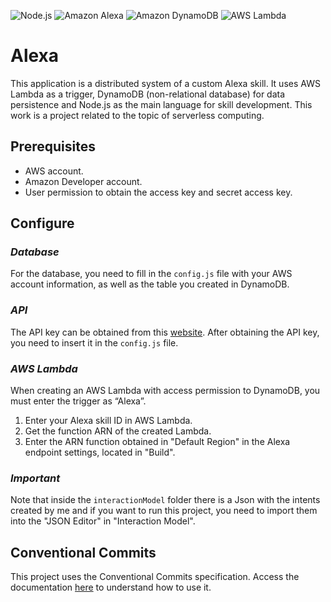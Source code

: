 ![Node.js](https://img.shields.io/badge/Node.js-5FA04E.svg?logo=nodedotjs&logoColor=white)
![Amazon Alexa](https://img.shields.io/badge/Amazon%20Alexa-00CAFF.svg?logo=Amazon-Alexa&logoColor=white)
![Amazon DynamoDB](https://img.shields.io/badge/Amazon%20DynamoDB-4053D6.svg?logo=Amazon-DynamoDB&logoColor=white)
![AWS Lambda](https://img.shields.io/badge/AWS%20Lambda-FF9900.svg?logo=AWS-Lambda&logoColor=white)

# Alexa

This application is a distributed system of a custom Alexa skill. It uses AWS Lambda as a trigger, DynamoDB (non-relational database) for data persistence and Node.js as the main language for skill development. This work is a project related to the topic of serverless computing.

## Prerequisites

- AWS account.
- Amazon Developer account.
- User permission to obtain the access key and secret access key.

## Configure

### *Database*

For the database, you need to fill in the `config.js` file with your AWS account information, as well as the table you created in DynamoDB.

### *API*

The API key can be obtained from this [website](https://openweathermap.org/api). After obtaining the API key, you need to insert it in the `config.js` file.

### *AWS Lambda*

When creating an AWS Lambda with access permission to DynamoDB, you must enter the trigger as “Alexa”.

1. Enter your Alexa skill ID in AWS Lambda.
2. Get the function ARN of the created Lambda.
3. Enter the ARN function obtained in "Default Region" in the Alexa endpoint settings, located in "Build".

### *Important*

Note that inside the `interactionModel` folder there is a Json with the intents created by me and if you want to run this project, you need to import them into the "JSON Editor" in "Interaction Model".

## Conventional Commits

This project uses the Conventional Commits specification. Access the documentation [here](https://www.conventionalcommits.org/en/v1.0.0/) to understand how to use it.
